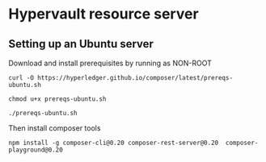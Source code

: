 # Hypervault resource server

## Setting up an Ubuntu server

Download and install prerequisites by running as NON-ROOT

```
curl -O https://hyperledger.github.io/composer/latest/prereqs-ubuntu.sh

chmod u+x prereqs-ubuntu.sh

./prereqs-ubuntu.sh
```

Then install composer tools

```
npm install -g composer-cli@0.20 composer-rest-server@0.20  composer-playground@0.20
```